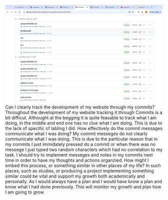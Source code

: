 ![Image alt](https://github.com/joaniborragil/joaniborragil.github.io/blob/main/images/Screenshot%202024-09-15%20at%203.33.24%20PM.png?raw=true)
Can I clearly track the development of my website through my commits?
Throughout the development of my website tracking it through Commits is a bit difficut. Althought at the begging it is quite feasable to track what I am doing, in the middle and end one has no clue what I am doing. This is due to the lack of specific of labling I did. 
How effectively do the commit messages communicate what I was doing?
My commit messeges do not clearly communicate what I was doing. This is due to the particular reason that in my commits I just immidately pressed do a commit or when there was no messege I just typed two random characters which had no correlation to my task. I should try to implement messeges and notes in my commits next time in order to have my thoughts and actions organzied.
How might I embed this process, or something similar in other places of my life?
In such places, such as studies, or producing a project implementing something similar could be vital and support my growth both academically and personally. As I would always have a plan and I would have know a plan and know what I had done previously. This will monitor my growth and plan how I am going to grow. 
